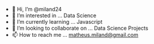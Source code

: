 - 👋 Hi, I’m @miland24
- 👀 I’m interested in ... Data Science
- 🌱 I’m currently learning ... Javascript
- 💞️ I’m looking to collaborate on ... Data Science Projects 
- 📫 How to reach me ... matheus.miland@gmail.com

<!---
miland24/miland24 is a ✨ special ✨ repository because its `README.md` (this file) appears on your GitHub profile.
You can click the Preview link to take a look at your changes.
--->

